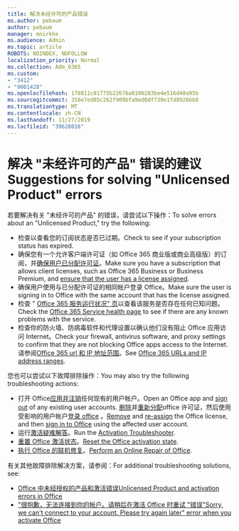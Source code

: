 ```yaml
---
title: 解决未经许可的产品错误
ms.author: pebaum
author: pebaum
manager: mnirkhe
ms.audience: Admin
ms.topic: article
ROBOTS: NOINDEX, NOFOLLOW
localization_priority: Normal
ms.collection: Adm_O365
ms.custom:
- "3412"
- "9001428"
ms.openlocfilehash: 178811c81775b22676a0106283be4e516d40a95b
ms.sourcegitcommit: 358e7ed05c262f909bfa9ed0df730e1fd89266b8
ms.translationtype: MT
ms.contentlocale: zh-CN
ms.lasthandoff: 11/27/2019
ms.locfileid: "39628016"
---
```

# <a name="suggestions-for-solving-unlicensed-product-errors"></a><span data-ttu-id="fd126-102">解决 "未经许可的产品" 错误的建议</span><span class="sxs-lookup"><span data-stu-id="fd126-102">Suggestions for solving "Unlicensed Product" errors</span></span>

<span data-ttu-id="fd126-103">若要解决有关 "未经许可的产品" 的错误，请尝试以下操作：</span><span class="sxs-lookup"><span data-stu-id="fd126-103">To solve errors about an "Unlicensed Product," try the following:</span></span>

- <span data-ttu-id="fd126-104">检查以查看您的订阅状态是否已过期。</span><span class="sxs-lookup"><span data-stu-id="fd126-104">Check to see if your subscription status has expired.</span></span>
- <span data-ttu-id="fd126-105">确保您有一个允许客户端许可证（如 Office 365 商业版或商业高级版）的订阅，并[确保用户已分配许可证](https://docs.microsoft.com/office365/admin/subscriptions-and-billing/assign-licenses-to-users)。</span><span class="sxs-lookup"><span data-stu-id="fd126-105">Make sure you have a subscription that allows client licenses, such as Office 365 Business or Business Premium, and [ensure that the user has a license assigned](https://docs.microsoft.com/office365/admin/subscriptions-and-billing/assign-licenses-to-users).</span></span> 
- <span data-ttu-id="fd126-106">确保用户使用与已分配许可证的相同帐户登录 Office。</span><span class="sxs-lookup"><span data-stu-id="fd126-106">Make sure the user is signing in to Office with the same account that has the license assigned.</span></span>
- <span data-ttu-id="fd126-107">检查 " [Office 365 服务运行状况" 页](https://docs.microsoft.com/office365/enterprise/view-service-health)以查看该服务是否存在任何已知问题。</span><span class="sxs-lookup"><span data-stu-id="fd126-107">Check the [Office 365 Service health page](https://docs.microsoft.com/office365/enterprise/view-service-health) to see if there are any known problems with the service.</span></span>
- <span data-ttu-id="fd126-108">检查你的防火墙、防病毒软件和代理设置以确认他们没有阻止 Office 应用访问 Internet。</span><span class="sxs-lookup"><span data-stu-id="fd126-108">Check your firewall, antivirus software, and proxy settings to confirm that they are not blocking Office apps access to the Internet.</span></span> <span data-ttu-id="fd126-109">请参阅[Office 365 url 和 IP 地址范围](https://docs.microsoft.com/office365/enterprise/urls-and-ip-address-ranges)。</span><span class="sxs-lookup"><span data-stu-id="fd126-109">See [Office 365 URLs and IP address ranges](https://docs.microsoft.com/office365/enterprise/urls-and-ip-address-ranges).</span></span>

<span data-ttu-id="fd126-110">您也可以尝试以下故障排除操作：</span><span class="sxs-lookup"><span data-stu-id="fd126-110">You may also try the following troubleshooting actions:</span></span> 

- <span data-ttu-id="fd126-111">打开 Office[应用并注销](https://support.office.com/article/5a20dc11-47e9-4b6f-945d-478cb6d92071)任何现有的用户帐户。</span><span class="sxs-lookup"><span data-stu-id="fd126-111">Open an Office app and [sign out](https://support.office.com/article/5a20dc11-47e9-4b6f-945d-478cb6d92071) of any existing user accounts.</span></span> <span data-ttu-id="fd126-112">[删除](https://docs.microsoft.com/office365/admin/manage/remove-licenses-from-users)并[重新分配](https://docs.microsoft.com/office365/admin/manage/assign-licenses-to-users)office 许可证，然后使用受影响的用户帐户[登录 office](https://support.office.com/article/628ea040-f265-49de-b986-be09c3ebf8a9) 。</span><span class="sxs-lookup"><span data-stu-id="fd126-112">[Remove](https://docs.microsoft.com/office365/admin/manage/remove-licenses-from-users) and [re-assign](https://docs.microsoft.com/office365/admin/manage/assign-licenses-to-users) the Office license, and then [sign in to Office](https://support.office.com/article/628ea040-f265-49de-b986-be09c3ebf8a9) using the affected user account.</span></span>
- <span data-ttu-id="fd126-113">运行[激活疑难解答](https://aka.ms/SARA-OfficeActivation-Alchemy)。</span><span class="sxs-lookup"><span data-stu-id="fd126-113">Run the [Activation Troubleshooter](https://aka.ms/SARA-OfficeActivation-Alchemy).</span></span>
- <span data-ttu-id="fd126-114">[重置 Office 激活状态](https://docs.microsoft.com/office365/troubleshoot/activation/reset-office-365-proplus-activation-state)。</span><span class="sxs-lookup"><span data-stu-id="fd126-114">[Reset the Office activation state](https://docs.microsoft.com/office365/troubleshoot/activation/reset-office-365-proplus-activation-state).</span></span> 
- <span data-ttu-id="fd126-115">[执行 Office 的联机修复](https://support.office.com/Article/7821d4b6-7c1d-4205-aa0e-a6b40c5bb88b)。</span><span class="sxs-lookup"><span data-stu-id="fd126-115">[Perform an Online Repair of Office](https://support.office.com/Article/7821d4b6-7c1d-4205-aa0e-a6b40c5bb88b).</span></span>

<span data-ttu-id="fd126-116">有关其他故障排除解决方案，请参阅：</span><span class="sxs-lookup"><span data-stu-id="fd126-116">For additional troubleshooting solutions, see:</span></span> 

- [<span data-ttu-id="fd126-117">Office 中未经授权的产品和激活错误</span><span class="sxs-lookup"><span data-stu-id="fd126-117">Unlicensed Product and activation errors in Office</span></span>](https://support.office.com/Article/0d23d3c0-c19c-4b2f-9845-5344fedc4380)
- [<span data-ttu-id="fd126-118">"很抱歉，无法连接到你的帐户。请稍后在激活 Office 时重试 "错误</span><span class="sxs-lookup"><span data-stu-id="fd126-118">"Sorry, we can't connect to your account. Please try again later" error when you activate Office</span></span>](https://docs.microsoft.com/office/troubleshoot/activation-installation/issue-when-activate-office-from-office-365)